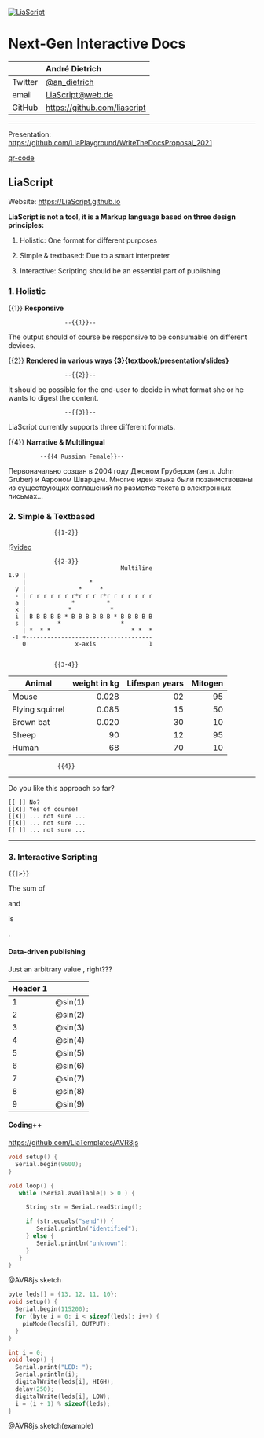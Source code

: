 <!--
author:   André Dietrich

email:    LiaScript@web.de

version:  0.0.2

language: en

narrator: US English Female

date:     10th of June

logo:     https://upload.wikimedia.org/wikipedia/commons/thumb/c/cb/Bottega_di_marinus_van_reymerswaele%2C_due_esattori_delle_tasse%2C_1540-50_ca._05_libro.jpg/640px-Bottega_di_marinus_van_reymerswaele%2C_due_esattori_delle_tasse%2C_1540-50_ca._05_libro.jpg

comment:  Pitch-Talk about LiaScript for the "EMEA Write the Docs Proposals
          Workshop and Discussion" Meetup.

import: https://raw.githubusercontent.com/liaTemplates/AVR8js/main/README.md

-->

[![LiaScript](https://raw.githubusercontent.com/LiaScript/LiaScript/master/badges/course.svg)](https://liascript.github.io/course/?https://raw.githubusercontent.com/LiaPlayground/WriteTheDocsProposal_2021/main/README.md)

# Next-Gen Interactive Docs


|         | André Dietrich                                   |
|:------- |:------------------------------------------------ |
| Twitter | [\@an_dietrich](https://twitter.com/an_dietrich) |
| email   | [LiaScript\@web.de](mailto:LiaScript@web.de)     |
| GitHub  | https://github.com/liascript                     |

---

Presentation: https://github.com/LiaPlayground/WriteTheDocsProposal_2021

[qr-code](https://LiaScript.github.io/course/?https://raw.githubusercontent.com/LiaPlayground/WriteTheDocsProposal_2021/main/README.md)


## LiaScript

Website: https://LiaScript.github.io

**LiaScript is not a tool, it is a Markup language based on three design principles:**


1. Holistic: One format for different purposes

2. Simple & textbased: Due to a smart interpreter

3. Interactive: Scripting should be an essential part of publishing

### 1. Holistic

{{1}} **Responsive**

                    --{{1}}--
The output should of course be responsive to be consumable on different devices.


{{2}} **Rendered in various ways {3}{textbook/presentation/slides}**

                    --{{2}}--
It should be possible for the end-user to decide in what format she or he wants
to digest the content.

                    --{{3}}--
LiaScript currently supports three different formats.


{{4}} **Narrative & Multilingual**


             --{{4 Russian Female}}--
Первоначально создан в 2004 году Джоном Грубером (англ. John Gruber) и Аароном
Шварцем. Многие идеи языка были позаимствованы из существующих соглашений по
разметке текста в электронных письмах...

### 2. Simple & Textbased

                 {{1-2}}
!?[video](https://www.youtube.com/watch?v=bICfKRyKTwE)


                 {{2-3}}
                                    Multiline
    1.9 |
        |                  *
      y |               *     *
      - | r r r r r r r*r r r r*r r r r r r r
      a |             *         *
      x |            *           *
      i | B B B B B * B B B B B B * B B B B B
      s |         *                 *
        | *  * *                       * *  *
     -1 +------------------------------------
        0              x-axis               1


                 {{3-4}}
| Animal          | weight in kg | Lifespan years | Mitogen |
| --------------- | ------------:| --------------:| -------:|
| Mouse           |        0.028 |             02 |      95 |
| Flying squirrel |        0.085 |             15 |      50 |
| Brown bat       |        0.020 |             30 |      10 |
| Sheep           |           90 |             12 |      95 |
| Human           |           68 |             70 |      10 |


                  {{4}}
********************************************************************************

Do you like this approach so far?

    [[ ]] No?
    [[X]] Yes of course!
    [[X]] ... not sure ...
    [[X]] ... not sure ...
    [[ ]] ... not sure ...

********************************************************************************

### 3. Interactive Scripting

    {{|>}}
The sum of
<script output="a" default="1" input="range">@input</script>
and
<script output="b" default="1" input="number">@input</script>
is
<script>@input(`a`) + @input(`b`)</script>.


#### Data-driven publishing
<!--
sin: <script format="number"
             localeStyle="currency"
             currency="EUR"
             locale="de-DE"
             modify="false"
    > Math.sin(@input(`a`) + 0.5 * @0) </script>
-->

Just an arbitrary value <script output="a" default="1" input="range">@input</script>, right???


<!-- data-type="line" -->
| Header 1 | <script>@input(`a`)</script> |
|:-------- | ----------------------------:|
| 1        |                      @sin(1) |
| 2        |                      @sin(2) |
| 3        |                      @sin(3) |
| 4        |                      @sin(4) |
| 5        |                      @sin(5) |
| 6        |                      @sin(6) |
| 7        |                      @sin(7) |
| 8        |                      @sin(8) |
| 9        |                      @sin(9) |


#### Coding++

https://github.com/LiaTemplates/AVR8js

``` cpp
void setup() {
  Serial.begin(9600);
}

void loop() {
   while (Serial.available() > 0 ) {

     String str = Serial.readString();

     if (str.equals("send")) {
        Serial.println("identified");
     } else {
        Serial.println("unknown");
     }
   }
}
```
@AVR8js.sketch


<div id="example">
<wokwi-led color="red"   pin="13" label="13"></wokwi-led>
<wokwi-led color="green" pin="12" label="12"></wokwi-led>
<wokwi-led color="blue"  pin="11" label="11"></wokwi-led>
<wokwi-led color="blue"  pin="10" label="10"></wokwi-led>
<span id="simulation-time"></span>
</div>

``` cpp
byte leds[] = {13, 12, 11, 10};
void setup() {
  Serial.begin(115200);
  for (byte i = 0; i < sizeof(leds); i++) {
    pinMode(leds[i], OUTPUT);
  }
}

int i = 0;
void loop() {
  Serial.print("LED: ");
  Serial.println(i);
  digitalWrite(leds[i], HIGH);
  delay(250);
  digitalWrite(leds[i], LOW);
  i = (i + 1) % sizeof(leds);
}
```
@AVR8js.sketch(example)
